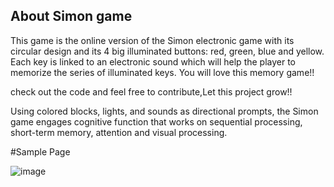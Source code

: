 ## About Simon game

This game is the online version of the Simon electronic game with its circular design and its 4 big illuminated buttons: red, green, blue and yellow. Each key is linked to an electronic sound which will help the player to memorize the series of illuminated keys. You will love this memory game!!


check out the code and feel free to contribute,Let this project grow!!



Using colored blocks, lights, and sounds as directional prompts, the Simon game engages cognitive function that works on sequential processing, short-term memory, attention and visual processing.





#Sample Page

![image](https://user-images.githubusercontent.com/76584243/197682727-1891a028-8672-4fc2-be48-e4a8c80ac942.png)
